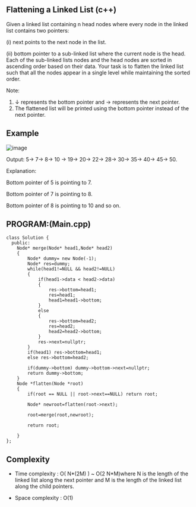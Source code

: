 ## Flattening a Linked List (c++)

Given a linked list containing n head nodes where every node in the linked list contains two pointers:

(i) next points to the next node in the list.

(ii) bottom pointer to a sub-linked list where the current node is the head.
Each of the sub-linked lists nodes and the head nodes are sorted in ascending order based on their data.
Your task is to flatten the linked list such that all the nodes appear in a single level while maintaining the sorted order.

Note:

1. ↓ represents the bottom pointer and -> represents the next pointer.
2. The flattened list will be printed using the bottom pointer instead of the next pointer.

## Example
![image](https://github.com/user-attachments/assets/14f3551b-7fa3-4b95-8598-3627384f7e0e)

Output: 5-> 7-> 8-> 10 -> 19-> 20-> 22-> 28-> 30-> 35-> 40-> 45-> 50.

Explanation: 

Bottom pointer of 5 is pointing to 7.

Bottom pointer of 7 is pointing to 8.

Bottom pointer of 8 is pointing to 10 and so on.

## PROGRAM:(Main.cpp)
```
class Solution {
  public:
    Node* merge(Node* head1,Node* head2)
    {
        Node* dummy= new Node(-1);
        Node* res=dummy;
        while(head1!=NULL && head2!=NULL)
        {
            if(head1->data < head2->data)
            {
                res->bottom=head1;
                res=head1;
                head1=head1->bottom;
            }
            else
            {
                res->bottom=head2;
                res=head2;
                head2=head2->bottom;
            }
            res->next=nullptr;
        }
        if(head1) res->bottom=head1;
        else res->bottom=head2;
        
        if(dummy->bottom) dummy->bottom->next=nullptr;
        return dummy->bottom;
    }
    Node *flatten(Node *root) 
    {
        if(root == NULL || root->next==NULL) return root;
        
        Node* newroot=flatten(root->next);
        
        root=merge(root,newroot);
        
        return root;
        
    }
};
```
## Complexity
- Time complexity : O( N*(2M) ) ~ O(2 N*M)where N is the length of the linked list along the next pointer and M is the length of the linked list along the child pointers.

- Space complexity : O(1)
